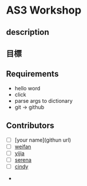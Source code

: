 # AS3 Workshop

## description

## 目標

## Requirements

- hello word
- click
- parse args to dictionary
- git -> github

## Contributors

- [ ] [your name](githun url)
- [ ] [weifan](https://github.com/p988744)
- [ ] [yijia](https://github.com/victoria.304040)
- [ ] [serena](https://github.com/ssserena0412)
- [ ] [cindy](https://github.com/cindyas3)
- 
